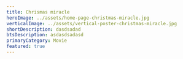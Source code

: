 ```yaml
---
title: Chrismas miracle
heroImage: ../assets/home-page-christmas-miracle.jpg
verticalImage: ../assets/vertical-poster-christmas-miracle.jpg
shortDescription: dasdsadad
btsDescription: asdasdsadasd
primaryCategory: Movie
featured: true
---
```


